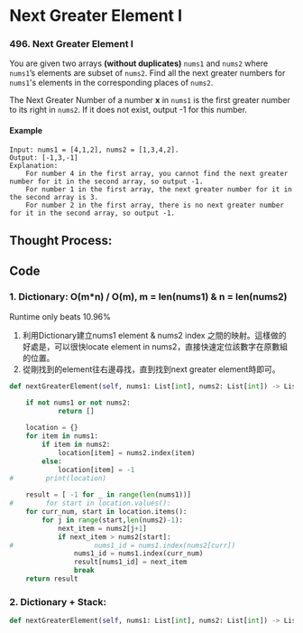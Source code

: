 # Next Greater Element I

### 496. Next Greater Element I

You are given two arrays **\(without duplicates\)** `nums1` and `nums2` where `nums1`’s elements are subset of `nums2`. Find all the next greater numbers for `nums1`'s elements in the corresponding places of `nums2`.

The Next Greater Number of a number **x** in `nums1` is the first greater number to its right in `nums2`. If it does not exist, output -1 for this number.

#### Example

```text
Input: nums1 = [4,1,2], nums2 = [1,3,4,2].
Output: [-1,3,-1]
Explanation:
    For number 4 in the first array, you cannot find the next greater number for it in the second array, so output -1.
    For number 1 in the first array, the next greater number for it in the second array is 3.
    For number 2 in the first array, there is no next greater number for it in the second array, so output -1.
```

## Thought Process:

## Code

### 1. Dictionary: O\(m\*n\) / O\(m\), m = len\(nums1\) & n = len\(nums2\)

Runtime only beats 10.96%

1. 利用Dictionary建立nums1 element & nums2 index 之間的映射。這樣做的好處是，可以很快locate element in nums2，直接快速定位該數字在原數組的位置。
2. 從剛找到的element往右邊尋找，直到找到next greater element時即可。 

```python
def nextGreaterElement(self, nums1: List[int], nums2: List[int]) -> List[int]:

    if not nums1 or not nums2:
            return []
        
    location = {}
    for item in nums1:
        if item in nums2:
            location[item] = nums2.index(item)
        else:
            location[item] = -1
#        print(location)
        
    result = [ -1 for _ in range(len(nums1))]
#        for start in location.values():
    for curr_num, start in location.items():
        for j in range(start,len(nums2)-1):
            next_item = nums2[j+1]
            if next_item > nums2[start]:
#                    nums1_id = nums1.index(nums2[curr])
                nums1_id = nums1.index(curr_num)
                result[nums1_id] = next_item
                break
    return result
```

### 2. Dictionary + Stack: 

```python
def nextGreaterElement(self, nums1: List[int], nums2: List[int]) -> List[int]:
```

